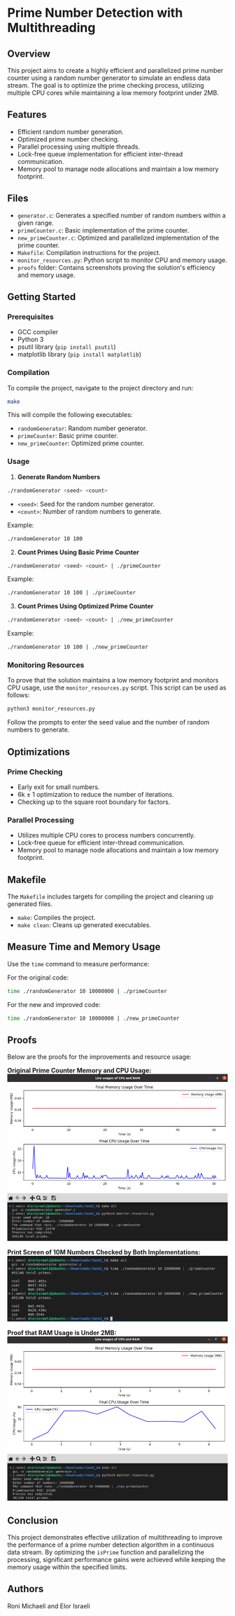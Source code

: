 # Prime Number Detection with Multithreading

## Overview

This project aims to create a highly efficient and parallelized prime number counter using a random number generator to simulate an endless data stream. The goal is to optimize the prime checking process, utilizing multiple CPU cores while maintaining a low memory footprint under 2MB.

## Features

- Efficient random number generation.
- Optimized prime number checking.
- Parallel processing using multiple threads.
- Lock-free queue implementation for efficient inter-thread communication.
- Memory pool to manage node allocations and maintain a low memory footprint.

## Files

- `generator.c`: Generates a specified number of random numbers within a given range.
- `primeCounter.c`: Basic implementation of the prime counter.
- `new_primeCounter.c`: Optimized and parallelized implementation of the prime counter.
- `Makefile`: Compilation instructions for the project.
- `monitor_resources.py`: Python script to monitor CPU and memory usage.
- `proofs` folder: Contains screenshots proving the solution's efficiency and memory usage.

## Getting Started

### Prerequisites

- GCC compiler
- Python 3
- psutil library (`pip install psutil`)
- matplotlib library (`pip install matplotlib`)

### Compilation

To compile the project, navigate to the project directory and run:

```bash
make
```

This will compile the following executables:

- `randomGenerator`: Random number generator.
- `primeCounter`: Basic prime counter.
- `new_primeCounter`: Optimized prime counter.

### Usage

1. **Generate Random Numbers**

```bash
./randomGenerator <seed> <count>
```

- `<seed>`: Seed for the random number generator.
- `<count>`: Number of random numbers to generate.

Example:

```bash
./randomGenerator 10 100
```

2. **Count Primes Using Basic Prime Counter**

```bash
./randomGenerator <seed> <count> | ./primeCounter
```

Example:

```bash
./randomGenerator 10 100 | ./primeCounter
```

3. **Count Primes Using Optimized Prime Counter**

```bash
./randomGenerator <seed> <count> | ./new_primeCounter
```

Example:

```bash
./randomGenerator 10 100 | ./new_primeCounter
```

### Monitoring Resources

To prove that the solution maintains a low memory footprint and monitors CPU usage, use the `monitor_resources.py` script. This script can be used as follows:

```bash
python3 monitor_resources.py
```

Follow the prompts to enter the seed value and the number of random numbers to generate.

## Optimizations

### Prime Checking

- Early exit for small numbers.
- 6k ± 1 optimization to reduce the number of iterations.
- Checking up to the square root boundary for factors.

### Parallel Processing

- Utilizes multiple CPU cores to process numbers concurrently.
- Lock-free queue for efficient inter-thread communication.
- Memory pool to manage node allocations and maintain a low memory footprint.

## Makefile

The `Makefile` includes targets for compiling the project and cleaning up generated files.

- `make`: Compiles the project.
- `make clean`: Cleans up generated executables.



## Measure Time and Memory Usage

Use the `time` command to measure performance:

For the original code:
```sh
time ./randomGenerator 10 10000000 | ./primeCounter
```

For the new and improved code:
```sh
time ./randomGenerator 10 10000000 | ./new_primeCounter
```

## Proofs

Below are the proofs for the improvements and resource usage:

**Original Prime Counter Memory and CPU Usage:**
![Original Prime Counter Memory and CPU](https://github.com/roni5604/Prime_Counter_Improvment/raw/main/Proofs/original_primeCounter_Memory_and_CPU.png)

**Print Screen of 10M Numbers Checked by Both Implementations:**
![Print Screen of 10M Numbers](https://github.com/roni5604/Prime_Counter_Improvment/raw/main/Proofs/printScreen_10M_both_times.png)

**Proof that RAM Usage is Under 2MB:**
![Proof RAM Usage Under 2MB](https://github.com/roni5604/Prime_Counter_Improvment/raw/main/Proofs/proof_RAM_under_2MB.png)


## Conclusion

This project demonstrates effective utilization of multithreading to improve the performance of a prime number detection algorithm in a continuous data stream. By optimizing the `isPrime` function and parallelizing the processing, significant performance gains were achieved while keeping the memory usage within the specified limits.

## Authors

Roni Michaeli and Elor Israeli

